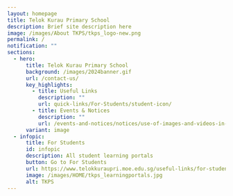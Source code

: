 ```yaml
---
layout: homepage
title: Telok Kurau Primary School
description: Brief site description here
image: /images/About TKPS/tkps_logo-new.png
permalink: /
notification: ""
sections:
  - hero:
      title: Telok Kurau Primary School
      background: /images/2024banner.gif
      url: /contact-us/
      key_highlights:
        - title: Useful Links
          description: ""
          url: quick-links/For-Students/student-icon/
        - title: Events & Notices
          description: ""
          url: /events-and-notices/notices/use-of-images-and-videos-in-publication/
      variant: image
  - infopic:
      title: For Students
      id: infopic
      description: All student learning portals
      button: Go to For Students
      url: https://www.telokkuraupri.moe.edu.sg/useful-links/for-students/student-mims/
      image: /images/HOME/tkps_learningportals.jpg
      alt: TKPS
---
```

